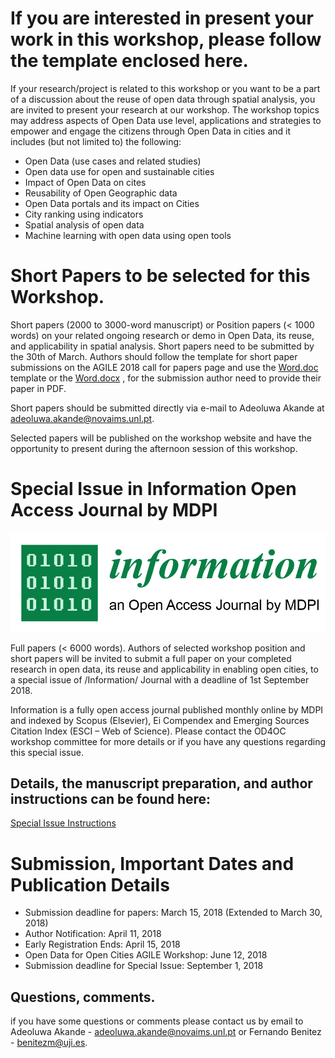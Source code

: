 # If you are interested in present your work in this workshop, please follow the template enclosed here.

If your research/project is related to this workshop or you want to be a part of a discussion about the reuse of open data through spatial analysis, you are invited to present your research at our workshop. The workshop topics may address aspects of Open Data use level, applications and strategies to empower and engage the citizens through Open Data in cities and it includes (but not limited to) the following:

* Open Data (use cases and related studies)
* Open data use for open and sustainable cities
* Impact of Open Data on cites
* Reusability of Open Geographic data
* Open Data portals and its impact on Cities
* City ranking using indicators
* Spatial analysis of open data
* Machine learning with open data using open tools

# Short Papers to be selected for this Workshop. 

Short papers (2000 to 3000-word manuscript) or Position papers (< 1000 words) on your related ongoing research or demo in Open Data, its reuse, and applicability in spatial analysis.  Short papers need to be submitted by the 30th of March. Authors should follow the template for short paper submissions on the AGILE 2018 call for papers page and use the [Word.doc](https://agile-online.org/images/conference_2018/documents/AGILE_2018_v1c_PaperAndPoster_Word_HarvardStyle_nonXML.doc) template or the [Word.docx](https://agile-online.org/images/conference_2018/documents/AGILE_2018_v1b_PaperAndPoster_Word_HarvardStyle.docx) , for the submission author need to provide their paper in PDF.

Short papers should be submitted directly via e-mail to Adeoluwa Akande at adeoluwa.akande@novaims.unl.pt.

Selected papers will be published on the workshop website and have the opportunity to present during the afternoon session of this workshop.

# Special Issue in Information Open Access Journal by MDPI

![picture alt](https://github.com/GeoTecINIT/OpenData4OpenCities/blob/master/images/Information%20logo.png?raw=true)

Full papers (< 6000 words). Authors of selected workshop position and short papers will be invited to submit a full paper on your completed research in open data, its reuse and applicability in enabling open cities, to a special issue of /Information/ Journal with a deadline of 1st September 2018.

Information is a fully open access journal published monthly online by MDPI and indexed by Scopus (Elsevier), Ei Compendex and Emerging Sources Citation Index (ESCI – Web of Science). Please contact the OD4OC workshop committee for more details or if you have any questions regarding this special issue.

## Details, the manuscript preparation, and author instructions can be found here:

[Special Issue Instructions](http://www.mdpi.com/journal/information/special_issues/Open_Data_2018)


# Submission, Important Dates  and Publication Details

* Submission deadline for papers: March 15, 2018 (Extended to March 30, 2018)
* Author Notification: April 11, 2018
* Early Registration Ends: April 15, 2018
* Open Data for Open Cities AGILE Workshop: June 12, 2018
* Submission deadline for Special Issue: September 1, 2018

## Questions, comments.

if you have some questions or comments please contact us by email to Adeoluwa Akande - adeoluwa.akande@novaims.unl.pt or Fernando Benitez - benitezm@uji.es.
